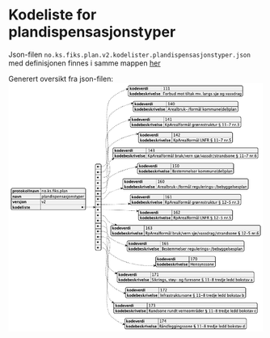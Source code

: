 # Kodeliste for plandispensasjonstyper



Json-filen `no.ks.fiks.plan.v2.kodelister.plandispensasjonstyper.json` med definisjonen finnes i samme mappen [her](no.ks.fiks.plan.v2.kodelister.dispensasjonstyper.json)

Generert oversikt fra json-filen:
![plandispensasjonstyper](no.ks.fiks.plan.v2.kodelister.plandispensasjonstyper.png)